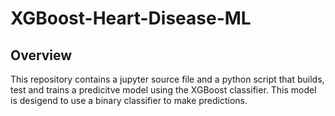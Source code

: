 # XGBoost-Heart-Disease-ML
## Overview
This repository contains a jupyter source file and a python script  that builds, test and trains a predicitve model using the XGBoost classifier. This model is desigend to use a binary classifier to make predictions. 
